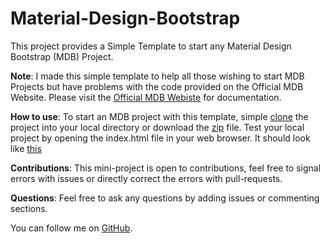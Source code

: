 # Material-Design-Bootstrap
This project provides a Simple Template to start any Material Design Bootstrap (MDB) Project.

**Note**: I made this simple template to help all those wishing to start MDB Projects but have problems with the code provided on the Official MDB Website. Please visit the [Official MDB Webiste](https://mdbootstrap.com) for documentation.

**How to use**: To start an MDB project with this template, simple [clone]() the project into your local directory or download the [zip]() file. Test your local project by opening the index.html file in your web browser. It should look like [this](https://mdbootstrap.com/live/_MDB/index/docs/skins/navy-blue-skin.html)

**Contributions**: This mini-project is open to contributions, feel free to signal errors with issues or directly correct the errors with pull-requests.

**Questions**: Feel free to ask any questions by adding issues or commenting sections.

You can follow me on [GitHub](https://github.com/Yuhala).
